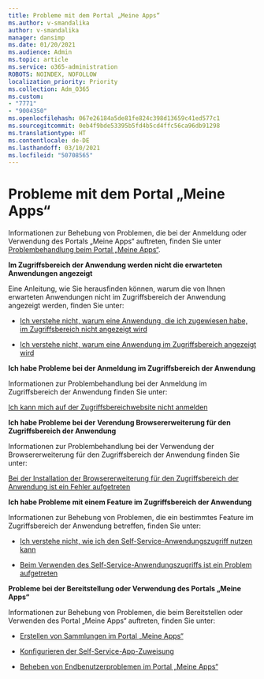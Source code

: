 ```yaml
---
title: Probleme mit dem Portal „Meine Apps“
ms.author: v-smandalika
author: v-smandalika
manager: dansimp
ms.date: 01/20/2021
ms.audience: Admin
ms.topic: article
ms.service: o365-administration
ROBOTS: NOINDEX, NOFOLLOW
localization_priority: Priority
ms.collection: Adm_O365
ms.custom:
- "7771"
- "9004350"
ms.openlocfilehash: 067e26184a5de81fe824c398d13659c41ed577c1
ms.sourcegitcommit: 0eb4f9bde53395b5fd4b5cd4ffc56ca96db91298
ms.translationtype: HT
ms.contentlocale: de-DE
ms.lasthandoff: 03/10/2021
ms.locfileid: "50708565"
---
```

# <a name="myapps-portal-issues"></a>Probleme mit dem Portal „Meine Apps“

Informationen zur Behebung von Problemen, die bei der Anmeldung oder Verwendung des Portals „Meine Apps“ auftreten, finden Sie unter [Problembehandlung beim Portal „Meine Apps“](https://docs.microsoft.com/azure/active-directory/user-help/my-apps-portal-end-user-troubleshoot).

**Im Zugriffsbereich der Anwendung werden nicht die erwarteten Anwendungen angezeigt**

Eine Anleitung, wie Sie herausfinden können, warum die von Ihnen erwarteten Anwendungen nicht im Zugriffsbereich der Anwendung angezeigt werden, finden Sie unter:

- [Ich verstehe nicht, warum eine Anwendung, die ich zugewiesen habe, im Zugriffsbereich nicht angezeigt wird](https://docs.microsoft.com/azure/active-directory/manage-apps/application-sign-in-other-problem-access-panel)
     
- [Ich verstehe nicht, warum eine Anwendung im Zugriffsbereich angezeigt wird](https://docs.microsoft.com/azure/active-directory/manage-apps/application-sign-in-other-problem-access-panel)

**Ich habe Probleme bei der Anmeldung im Zugriffsbereich der Anwendung**

Informationen zur Problembehandlung bei der Anmeldung im Zugriffsbereich der Anwendung finden Sie unter:

[Ich kann mich auf der Zugriffsbereichwebsite nicht anmelden](https://docs.microsoft.com/azure/active-directory/manage-apps/application-sign-in-other-problem-access-panel)

**Ich habe Probleme bei der Verendung Browsererweiterung für den Zugriffsbereich der Anwendung**

Informationen zur Problembehandlung bei der Verwendung der Browsererweiterung für den Zugriffsbereich der Anwendung finden Sie unter:

[Bei der Installation der Browsererweiterung für den Zugriffsbereich der Anwendung ist ein Fehler aufgetreten](https://docs.microsoft.com/azure/active-directory/application-access-panel-extension-problem-installing/)

**Ich habe Probleme mit einem Feature im Zugriffsbereich der Anwendung**

Informationen zur Behebung von Problemen, die ein bestimmtes Feature im Zugriffsbereich der Anwendung betreffen, finden Sie unter:

- [Ich verstehe nicht, wie ich den Self-Service-Anwendungszugriff nutzen kann](https://docs.microsoft.com/azure/active-directory/manage-apps/access-panel-manage-self-service-access) 

- [Beim Verwenden des Self-Service-Anwendungszugriffs ist ein Problem aufgetreten](https://docs.microsoft.com/azure/active-directory/manage-apps/access-panel-manage-self-service-access)
    
**Probleme bei der Bereitstellung oder Verwendung des Portals „Meine Apps“**

Informationen zur Behebung von Problemen, die beim Bereitstellen oder Verwenden des Portal „Meine Apps“ auftreten, finden Sie unter:

- [Erstellen von Sammlungen im Portal „Meine Apps“](https://docs.microsoft.com/azure/active-directory/manage-apps/access-panel-collections) 
    
- [Konfigurieren der Self-Service-App-Zuweisung](https://docs.microsoft.com/azure/active-directory/manage-apps/manage-self-service-access)
     
- [Beheben von Endbenutzerproblemen im Portal „Meine Apps“](https://docs.microsoft.com/azure/active-directory/user-help/my-apps-portal-end-user-troubleshoot)



